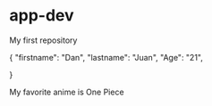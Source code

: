 # app-dev
My first repository

{
"firstname": "Dan",
"lastname": "Juan",
"Age": "21",

}

My favorite anime is One Piece

